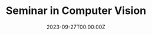 ---
title: Seminar in Computer Vision
summary: Presented a paper on 3D panoptic segmentation with TensoRF backend; compared with 4 subsequent works
date: '2023-09-27T00:00:00Z'

# Optional external URL for project (replaces project detail page).
external_link: ''

image:
  focal_point: Smart

#url_code: 'https://github.com/AlekseiZhuravlev/MotionMixerConv/'
url_pdf: 'https://drive.google.com/file/d/1MiSCAk9KE7HUKOM4FDsDFsf3-1Z6VmQY/view?usp=sharing'
url_slides: 'https://drive.google.com/file/d/1JsX8Ij_kBbZquIWSo2ID5aHq0v8Slaih/view?usp=sharing'
#url_video: ''

# Slides (optional).
#   Associate this project with Markdown slides.
#   Simply enter your slide deck's filename without extension.
#   E.g. `slides = "example-slides"` references `content/slides/example-slides.md`.
#   Otherwise, set `slides = ""`.
slides: ""
---